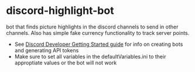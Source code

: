 # discord-highlight-bot
bot that finds picture highlights in the discord channels to send in other channels. Also has simple fake currency functionality to track server points.
- See [Discord Developer Getting Started guide](https://discord.com/developers/docs/getting-started) for info on creating bots and generating API tokens
- Make sure to set all variables in the defaultVariables.ini to their approptiate values or the bot will not work
